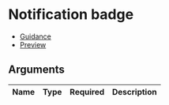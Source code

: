 # Notification badge

- [Guidance](https://mojdt-design-system.herokuapp.com/components/notification-badge)
- [Preview](https://mojdt-frontend.herokuapp.com/components/notification-badge)

## Arguments

|Name|Type|Required|Description|
|---|---|---|---|